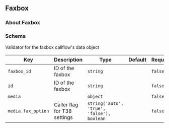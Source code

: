 ## Faxbox

### About Faxbox

### Schema

Validator for the faxbox callflow's data object

Key | Description | Type | Default | Required
--- | ----------- | ---- | ------- | --------
`faxbox_id` | ID of the faxbox | `string` |   | `false`
`id` | ID of the faxbox | `string` |   | `false`
`media` |   | `object` |   | `false`
`media.fax_option` | Caller flag for T38 settings | `string('auto', 'true', 'false'), boolean` |   | `false`
